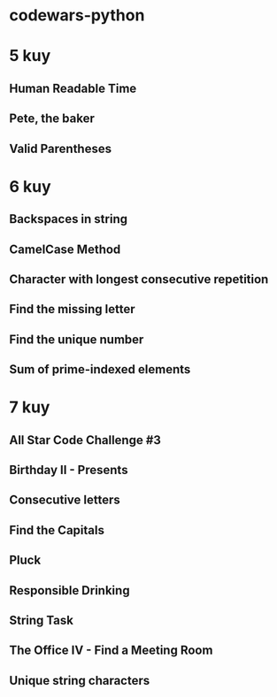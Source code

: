 # codewars-python

# 5 kuy
## Human Readable Time
## Pete, the baker
## Valid Parentheses

# 6 kuy
## Backspaces in string
## CamelCase Method
## Character with longest consecutive repetition
## Find the missing letter
## Find the unique number
## Sum of prime-indexed elements


# 7 kuy
## All Star Code Challenge #3
## Birthday II - Presents
## Consecutive letters
## Find the Capitals
## Pluck
## Responsible Drinking
## String Task
## The Office IV - Find a Meeting Room
## Unique string characters
